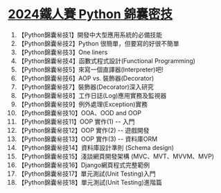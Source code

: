 # [2024鐵人賽 Python 錦囊密技](https://ithelp.ithome.com.tw/users/20001976/ironman/7769)
1. 【Python錦囊㊙️技1】開發中大型應用系統的必備技能
2. 【Python錦囊㊙️技2】Python 很簡單，但要寫的好很不簡單
3. 【Python錦囊㊙️技3】One liners
4. 【Python錦囊㊙️技4】函數式程式設計(Functional Programming)
5. 【Python錦囊㊙️技5】來寫一個直譯器(Interpreter)吧!
6. 【Python錦囊㊙️技6】AOP vs. 裝飾器(Decorator)
7. 【Python錦囊㊙️技7】裝飾器(Decorator)深入研究
8. 【Python錦囊㊙️技8】工作日誌(Log)應用實務及監視器
9. 【Python錦囊㊙️技9】例外處理(Exception)實務
10. 【Python錦囊㊙️技10】OOA、OOD and OOP
11. 【Python錦囊㊙️技11】OOP 實作(1) -- 入門
12. 【Python錦囊㊙️技12】OOP 實作(2) -- 遊戲開發
13. 【Python錦囊㊙️技13】OOP 實作(3)  -- 資料庫ORM
14. 【Python錦囊㊙️技14】資料庫設計準則 (Schema design)
15. 【Python錦囊㊙️技15】淺談網頁開發架構 (MVC、MVT、MVVM、MVP)
16. 【Python錦囊㊙️技16】Django網頁程式完整範例
17. 【Python錦囊㊙️技17】單元測試(Unit Testing)入門
18. 【Python錦囊㊙️技18】單元測試(Unit Testing)進階篇

